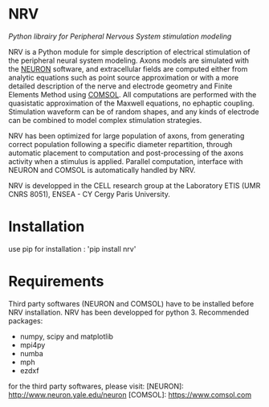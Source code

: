 # NRV
*Python librairy for Peripheral Nervous System stimulation modeling*

NRV is a Python module for simple description of electrical stimulation of the peripheral neural system modeling. Axons models are simulated with the [NEURON](http://www.neuron.yale.edu/neuron) software, and extracellular fields are computed either from analytic equations such as point source approximation or with a more detailed description of the nerve and electrode geometry and Finite Elements Method using [COMSOL](https://www.comsol.com). All computations are performed with the quasistatic approximation of the Maxwell equations, no ephaptic coupling. Stimulation waveform can be of random shapes, and any kinds of electrode can be combined to model complex stimulation strategies.

NRV has been optimized for large population of axons, from generating correct population following a specific diameter repartition, through automatic placement to computation and post-processing of the axons activity when a stimulus is applied. Parallel computation, interface with NEURON and COMSOL is automatically handled by NRV.

NRV is developped in the CELL research group at the Laboratory ETIS (UMR CNRS 8051), ENSEA - CY Cergy Paris University.

# Installation

use pip for installation : 'pip install nrv'

# Requirements

Third party softwares (NEURON and COMSOL) have to be installed before NRV installation. NRV has been developped for python 3. Recommended packages:
- numpy, scipy and matplotlib
- mpi4py
- numba
- mph
- ezdxf

for the third party softwares, please visit:
[NEURON]: http://www.neuron.yale.edu/neuron
[COMSOL]: https://www.comsol.com
